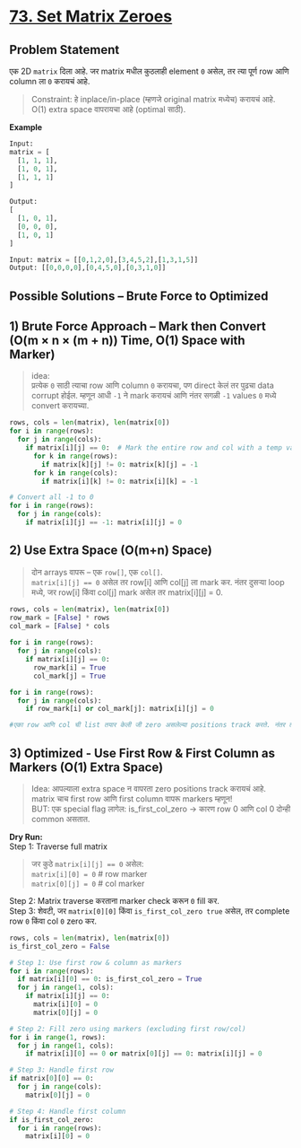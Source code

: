 # [73. Set Matrix Zeroes](https://leetcode.com/problems/set-matrix-zeroes/description/)

## Problem Statement
एक 2D `matrix` दिला आहे. जर matrix मधील कुठलाही element `0` असेल, तर त्या पूर्ण row आणि column ला `0` करायचं आहे.

> Constraint:
> हे inplace/in-place (म्हणजे original matrix मध्येच) करायचं आहे.
> O(1) extra space वापरायचा आहे (optimal साठी).  

**Example**
```python
Input:
matrix = [
  [1, 1, 1],
  [1, 0, 1],
  [1, 1, 1]
]

Output:
[
  [1, 0, 1],
  [0, 0, 0],
  [1, 0, 1]
]
```
```python
Input: matrix = [[0,1,2,0],[3,4,5,2],[1,3,1,5]]
Output: [[0,0,0,0],[0,4,5,0],[0,3,1,0]]
```
## Possible Solutions – Brute Force to Optimized
## 1) Brute Force Approach – Mark then Convert (O(m × n × (m + n)) Time, O(1) Space with Marker)
> idea:  
> प्रत्येक `0` साठी त्याचा row आणि column `0` करायचा, पण direct केलं तर पुढचा data corrupt होईल.
> म्हणून आधी `-1` ने mark करायचं आणि नंतर सगळी `-1` values `0` मध्ये convert करायच्या.
```python
rows, cols = len(matrix), len(matrix[0])
for i in range(rows):
  for j in range(cols):
    if matrix[i][j] == 0:  # Mark the entire row and col with a temp value (-1)
      for k in range(rows):
        if matrix[k][j] != 0: matrix[k][j] = -1
      for k in range(cols):
        if matrix[i][k] != 0: matrix[i][k] = -1

# Convert all -1 to 0
for i in range(rows):
  for j in range(cols):
    if matrix[i][j] == -1: matrix[i][j] = 0
```
## 2) Use Extra Space (O(m+n) Space)
> दोन arrays वापरू – एक `row[]`, एक `col[]`.  
> `matrix[i][j] == 0` असेल तर row[i] आणि col[j] ला mark कर.
> नंतर दुसऱ्या loop मध्ये, जर row[i] किंवा col[j] mark असेल तर matrix[i][j] = 0.  
```python
rows, cols = len(matrix), len(matrix[0])
row_mark = [False] * rows
col_mark = [False] * cols
    
for i in range(rows):
  for j in range(cols):
    if matrix[i][j] == 0:
      row_mark[i] = True
      col_mark[j] = True

for i in range(rows):
  for j in range(cols):
    if row_mark[i] or col_mark[j]: matrix[i][j] = 0

#एका row आणि col ची list तयार केली जी zero असलेल्या positions track करते. नंतर त्या positions वापरून final zero fill केलं.
```
## 3) Optimized - Use First Row & First Column as Markers (O(1) Extra Space)
> Idea: आपल्याला extra space न वापरता zero positions track करायचं आहे.   
> matrix चाच first row आणि first column वापरू markers म्हणून!  
> BUT: एक special flag लागेल: is_first_col_zero → कारण row 0 आणि col 0 दोन्ही common असतात.  

**Dry Run:**  
Step 1: Traverse full matrix  
> जर कुठे `matrix[i][j] == 0` असेल:  
> `matrix[i][0] = 0` # row marker  
> `matrix[0][j] = 0` # col marker

Step 2: Matrix traverse करताना marker check करून `0` fill कर.  
Step 3: शेवटी, जर `matrix[0][0]` किंवा `is_first_col_zero true` असेल, तर complete row `0` किंवा col `0` zero कर.

```python
rows, cols = len(matrix), len(matrix[0])
is_first_col_zero = False

# Step 1: Use first row & column as markers
for i in range(rows):
  if matrix[i][0] == 0: is_first_col_zero = True
  for j in range(1, cols):
    if matrix[i][j] == 0:
      matrix[i][0] = 0
      matrix[0][j] = 0

# Step 2: Fill zero using markers (excluding first row/col)
for i in range(1, rows):
  for j in range(1, cols):
    if matrix[i][0] == 0 or matrix[0][j] == 0: matrix[i][j] = 0

# Step 3: Handle first row
if matrix[0][0] == 0:
  for j in range(cols):
    matrix[0][j] = 0

# Step 4: Handle first column
if is_first_col_zero:
  for i in range(rows):
    matrix[i][0] = 0
```

